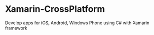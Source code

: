 # Xamarin-CrossPlatform
Develop apps for iOS, Android, Windows Phone using C# with Xamarin framework
